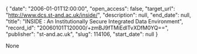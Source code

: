 {
  "date": "2006-01-01T12:00:00", 
  "open_access": false, 
  "target_url": "http://www.dcs.st-and.ac.uk/inside/", 
  "description": null, 
  "end_date": null, 
  "title": "INSIDE : An Institutionally Secure Integrated Data Environment", 
  "record_id": "20060101T120000/+zmBJ9fTMiEdlTvXDfM0YQ==", 
  "publisher": "st-and.ac.uk", 
  "slug": 114106, 
  "start_date": null
}

None